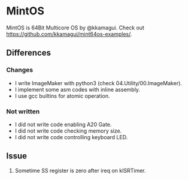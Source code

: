 # MintOS

MintOS is 64Bit Multicore OS by @kkamagui.
Check out <https://github.com/kkamagui/mint64os-examples/>.

## Differences

### Changes

- I write ImageMaker with python3 (check 04.Utility/00.ImageMaker).
- I implement some asm codes with inline assembly.
- I use gcc builtins for atomic operation.

### Not written

- I did not write code enabling A20 Gate.
- I did not write code checking memory size.
- I did not write code controlling keyboard LED.

## Issue

1. Sometime SS register is zero after ireq on kISRTimer.
